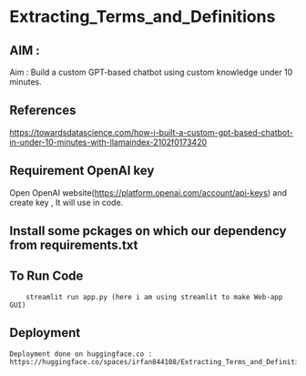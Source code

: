 # Extracting_Terms_and_Definitions
## AIM : 
Aim : Build a custom GPT-based chatbot using custom knowledge under 10 minutes.

## References
  https://towardsdatascience.com/how-i-built-a-custom-gpt-based-chatbot-in-under-10-minutes-with-llamaindex-2102f0173420

## Requirement OpenAI key
Open OpenAI website(https://platform.openai.com/account/api-keys) and create key , It will use in code.

## Install some pckages on which our dependency from requirements.txt


## To Run Code 
        streamlit run app.py (here i am using streamlit to make Web-app GUI)
        
## Deployment
    Deployment done on huggingface.co : https://huggingface.co/spaces/irfan844108/Extracting_Terms_and_Definitions
